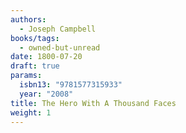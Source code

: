 ```yaml
---
authors:
  - Joseph Campbell
books/tags:
  - owned-but-unread
date: 1800-07-20
draft: true
params:
  isbn13: "9781577315933"
  year: "2008"
title: The Hero With A Thousand Faces
weight: 1
---
```


<!--more-->
